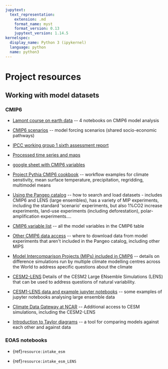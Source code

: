 ```yaml
---
jupytext:
  text_representation:
    extension: .md
    format_name: myst
    format_version: 0.13
    jupytext_version: 1.14.5
kernelspec:
  display_name: Python 3 (ipykernel)
  language: python
  name: python3
---
```


#  Project resources

## Working with model datasets

### CMIP6
- [Lamont course on earth data](https://earth-env-data-science.github.io/lectures/models/intro_models.html)  -- 4 notebooks on CMIP6 model analysis

- [CMIP6 scenarios](https://climate-scenarios.canada.ca/?page=cmip6-overview-notes) -- model forcing scenarios (shared socio-economic pathways)

- [IPCC working group 1 sixth assessment report](https://www.ipcc.ch/report/ar6/wg1/)

- [Processed time series and maps](https://climate-scenarios.canada.ca/?page=cmip6-scenarios)

- [google sheet with CMIP6 variables](https://docs.google.com/spreadsheets/d/1UUtoz6Ofyjlpx5LdqhKcwHFz2SGoTQV2_yekHyMfL9Y/edit#gid=1221485271)

- [Project Pythia CMIP6 cookbook](https://projectpythia.org/cmip6-cookbook/README.html) -- workflow examples for climate senstivity, mean surface temperature, precipitation, regridding, multimodel means

- [Using the Pangeo catalog](https://pangeo-data.github.io/pangeo-cmip6-cloud/accessing_data.html) -- how to search and load datasets - includes CMIP6 and LENS (large ensembles), has a variety of MIP experiments, including the standard 'scenario' experiments, but also 1%CO2 increase experiments, land-use experiments (including deforestation), polar-amplification experiments....

- [CMIP6 variable list](https://pcmdi.llnl.gov/mips/cmip3/variableList.html#overview) -- all the model variables in the CMIP6 table

- [Other CMIP6 data access](https://esgf-node.llnl.gov/search/cmip6/) -- where to download data from model experiments that aren't included in the Pangeo catalog, including other MIPS

- [Model Intercomparison Projects (MIPs) included in CMIP6](https://www.wcrp-climate.org/modelling-wgcm-mip-catalogue/modelling-wgcm-cmip6-endorsed-mips) -- details on difference simulations run by multiple climate modelling centres across the World to address apecific questions about the climate

- [CESM2-LENS](https://www.cesm.ucar.edu/community-projects/lens2) Details of the CESM2 Large ENsemble Simulations (LENS) that can be used to address questions of natural variability. 

- [CESM1-LENS data and example jupyter notebooks](https://ncar.github.io/cesm-lens-aws/) -- some examples of jupyter notebooks analysing large ensemble data

- [Climate Data Gateway at NCAR](https://www.earthsystemgrid.org/) -- Additional access to CESM simulations, including the CESM2-LENS

- [Introduction to Taylor diagrams](https://cdat.llnl.gov/Jupyter-notebooks/vcs/Taylor_Diagrams/Taylor_Diagrams.html) -- a tool for comparing models against each other and against data

### EOAS notebooks

- {ref}`resource:intake_esm`

- {ref}`resource:intake_esm_LENS`

